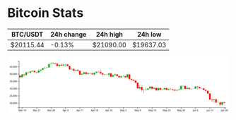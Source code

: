 # Bitcoin Stats

BTC/USDT|24h change|24h high|24h low|
|---|---|---|---|
|$20115.44|-0.13%|$21090.00|$19637.03|

<img src="./chart.svg">

